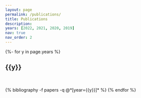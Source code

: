 ```yaml
---
layout: page
permalink: /publications/
title: Publications
description: 
years: [2022, 2021, 2020, 2019]
nav: true
nav_order: 2
---
```

<!-- _pages/publications.md -->

<div class="publications">
{%- for y in page.years %}
  <h2 class="year">{{y}}</h2>
  <br>
  <br>
  {% bibliography -f papers -q @*[year={{y}}]* %}
{% endfor %}
</div>

